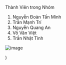 Thành Viên trong Nhóm
1. Nguyễn Đoàn Tấn Minh
2. Trần Mạnh Trí
3. Nguyễn Quang An
4. Võ Văn Việt
5. Trần Nhật Tình

![image](https://github.com/Jinbaomin/PlayFair/assets/86481885/abb4ca72-a0c1-44ff-9468-89ef8ec270bc)

)
